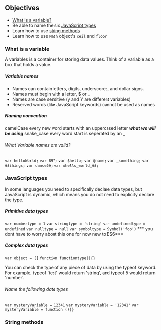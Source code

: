 ## Objectives
* [What is a variable?](#What-is-a-variable)
* Be able to name the six [JavaScript types](#JavaScript-types)
* Learn how to use [string methods](#String-methods)
* Learn how to use `Math` object's `ceil` and `floor`

### What is a variable
A variables is a container for storing data values. Think of a variable as a box that holds a value.

##### Variable names

* Names can contain letters, digits, underscores, and dollar signs.
* Names must begin with a letter, $ or _
* Names are case sensitive (y and Y are different variables)
* Reserved words (like JavaScript keywords) cannot be used as names

##### Naming convention
 camelCase every new word starts with an uppercased letter ***what we will be using***
 snake_case every word start is seperated by an _

###### What Variable names are vaild?
`var helloWorld;`
`var 897;`
`var $hello;`
`var @name;`
`var _something;`
`var 98things;`
`var dance59;`
`var $hello_world_98;`

### JavaScript types
In some languages you need to specifically declare data types, but JavaScript is dynamic, which means you do not need to explicity declare the type.

##### Primitive data types
`var numbertype = 1`
`var stringtype = 'string'`
`var undefinedtype = undefined`
`var nulltype = null`
`var symboltype = Symbol('foo')` *** you dont have to worry about this one for now new to ES6***

##### Complex data types
`var object = []`
`function functiontype(){}`

You can check the type of any piece of data by using the typeof keyword. For example, typeof 'test' would return 'string', and typeof 5 would return 'number'.

###### Name the following data types
`var mysteryVariable = 12341`
`var mysteryVariable = '12341'`
`var mysteryVariable = function (){}`

### String methods

